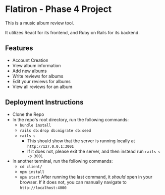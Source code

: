 # Flatiron - Phase 4 Project

This is a music album review tool.

It utilizes React for its frontend, and Ruby on Rails for its backend.

## Features
- Account Creation
- View album information
- Add new albums
- Write reviews for albums
- Edit your reviews for albums
- View all reviews for an album

## Deployment Instructions
- Clone the Repo
- In the repo's root directory, run the following commands:
  - `bundle install`
  - `rails db:drop db:migrate db:seed`
  - `rails s`
    - This should show that the server is running locally at `http://127.0.0.1:3001`
    - If it does not, please exit the server, and then instead run `rails s -p 3001`
- In another terminal, run the following commands:
  - `cd client/`
  - `npm install`
  - `npm start`
After running the last command, it _should_ open in your browser. If it does not, you can manually navigate to `http://localhost:4000`

